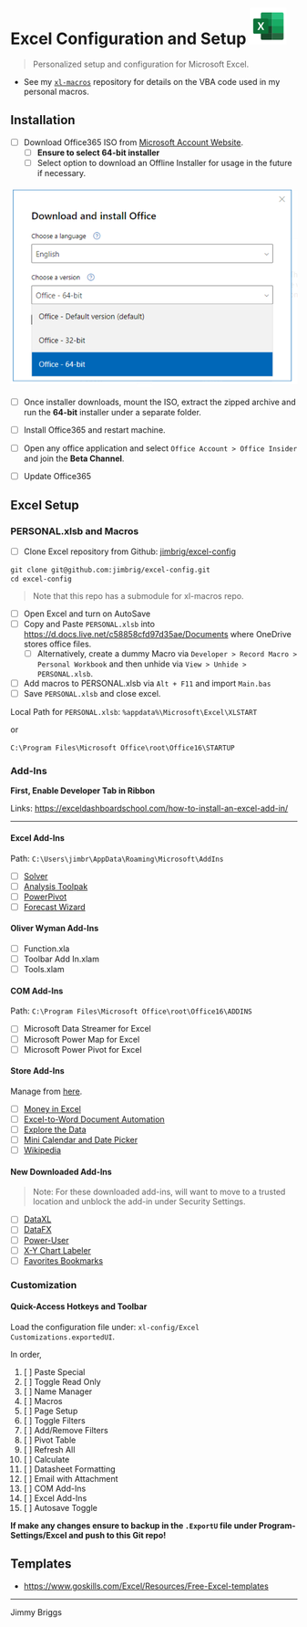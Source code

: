 # Excel Configuration and Setup <img src="images/icons8_microsoft_excel_2019_64.png">

> Personalized setup and configuration for Microsoft Excel.

- See my [`xl-macros`](https://github.com/jimbrig/xl-macros/tree/259b05ae8b62313aecddfba546a4e75e2cee03d1) repository for details on the VBA code used in my personal macros.

## Installation

- [ ] Download Office365 ISO from [Microsoft Account Website](https://account.microsoft.com/services/microsoft365/install).
	- [ ] **Ensure to select 64-bit installer**
	- [ ] Select option to download an Offline Installer for usage in the future if necessary.

![](images/office365-install.png)

- [ ] Once installer downloads, mount the ISO, extract the zipped archive and run the **64-bit** installer under a separate folder.
- [ ] Install Office365 and restart machine.
- [ ] Open any office application and select `Office Account > Office Insider` and join the **Beta Channel**.
- [ ] Update Office365


## Excel Setup

### PERSONAL.xlsb and Macros

- [ ] Clone Excel repository from Github: [jimbrig/excel-config](https://github.com/jimbrig/excel-config)

```
git clone git@github.com:jimbrig/excel-config.git
cd excel-config
```

> Note that this repo has a submodule for xl-macros repo.

- [ ] Open Excel and turn on AutoSave
- [ ] Copy and Paste `PERSONAL.xlsb` into <https://d.docs.live.net/c58858cfd97d35ae/Documents> where OneDrive stores office files.
  - [ ] Alternatively, create a dummy Macro via `Developer > Record Macro > Personal Workbook` and then unhide via `View > Unhide > PERSONAL.xlsb`.
- [ ] Add macros to PERSONAL.xlsb via `Alt + F11` and import `Main.bas`
- [ ] Save `PERSONAL.xlsb` and close excel.

Local Path for `PERSONAL.xlsb`: `%appdata%\Microsoft\Excel\XLSTART`

or

`C:\Program Files\Microsoft Office\root\Office16\STARTUP`

### Add-Ins

**First, Enable Developer Tab in Ribbon**

Links: <https://exceldashboardschool.com/how-to-install-an-excel-add-in/>

***

#### Excel Add-Ins

Path: `C:\Users\jimbr\AppData\Roaming\Microsoft\AddIns`

- [ ] [Solver](https://support.microsoft.com/en-us/office/load-the-solver-add-in-in-excel-612926fc-d53b-46b4-872c-e24772f078ca?ui=en-us&rs=en-us&ad=us)
- [ ] [Analysis Toolpak](https://support.microsoft.com/en-us/office/load-the-analysis-toolpak-in-excel-6a63e598-cd6d-42e3-9317-6b40ba1a66b4?ui=en-us&rs=en-us&ad=us)
- [ ] [PowerPivot](https://support.microsoft.com/en-us/office/start-the-power-pivot-add-in-for-excel-a891a66d-36e3-43fc-81e8-fc4798f39ea8?ui=en-us&rs=en-us&ad=us)
- [ ] [Forecast Wizard](https://docs.microsoft.com/en-us/previous-versions/sql/sql-server-2016/dn282376(v=sql.130)?redirectedfrom=MSDN)

#### Oliver Wyman Add-Ins

- [ ] Function.xla
- [ ] Toolbar Add In.xlam
- [ ] Tools.xlam

#### COM Add-Ins

Path: `C:\Program Files\Microsoft Office\root\Office16\ADDINS`

- [ ] Microsoft Data Streamer for Excel
- [ ] Microsoft Power Map for Excel
- [ ] Microsoft Power Pivot for Excel

#### Store Add-Ins

Manage from [here](https://store.office.com/myapps.aspx?client=Win32_Excel&cv=16.0.0.0&pm=0&ClientSessionId=%7B55ADDD49-6FA7-4C23-8ACB-908CD167CC82%7D&lcid=1033&syslcid=1033&uilcid=1033&ui=en-US&rs=en-US&ad=US&fromAR=1&AuthType=1).

- [ ] [Money in Excel](https://appsource.microsoft.com/en-us/product/office/WA200001306?src=office&corrid=38c589f7-0b84-49d6-89c1-9b5723da1319&omexanonuid=74183fb0-30ac-4570-889c-d029b5dae844&referralurl=)
- [ ] [Excel-to-Word Document Automation](https://appsource.microsoft.com/en-us/product/office/WA104380955?src=office&corrid=3b378e68-74a2-49b6-ac87-b6d617c228a0&omexanonuid=6612e48a-a90d-4f50-9272-c47d209de3fa&referralurl=)
- [ ] [Explore the Data](https://appsource.microsoft.com/en-us/product/office/WA104379481?src=office&corrid=e766f2d7-4486-41cc-b86c-049c4d0a0aec&omexanonuid=b0f59df9-2f4d-436f-8aea-8962cfa5ad4e&referralurl=)
- [ ] [Mini Calendar and Date Picker](https://appsource.microsoft.com/en-us/product/office/WA102957665?src=office&corrid=bf2bf20a-3a85-4a99-a9c3-a673bd3859a1&omexanonuid=0000de10-1ae4-4ea8-b445-724ac8580732&referralurl=)
- [ ] [Wikipedia](https://appsource.microsoft.com/en-us/product/office/WA104099688?src=office&corrid=ea2ab40f-574a-4c86-9340-2be96f040846&omexanonuid=53bad5a4-2150-4019-b089-865c3a378cb7&referralurl=)

#### New Downloaded Add-Ins

> Note: For these downloaded add-ins, will want to move to a trusted location and unblock the add-in under Security Settings.

- [ ] [DataXL](https://exceldashboardschool.com/free-excel-add-ins-tools/)
- [ ] [DataFX](https://exceldashboardschool.com/free-excel-add-ins-tools/)
- [ ] [Power-User](https://www.powerusersoftwares.com/installation-instructions)
- [ ] [X-Y Chart Labeler](http://www.appspro.com/Utilities/ChartLabeler.htm)
- [ ] [Favorites Bookmarks](https://www.add-ins.com/favorite_bookmarks.htm)

### Customization

#### Quick-Access Hotkeys and Toolbar

Load the configuration file under: `xl-config/Excel Customizations.exportedUI`.

In order,

1. [ ] Paste Special
1. [ ] Toggle Read Only
1. [ ] Name Manager
1. [ ] Macros
1. [ ] Page Setup
1. [ ] Toggle Filters
1. [ ] Add/Remove Filters
1. [ ] Pivot Table
1. [ ] Refresh All
1. [ ] Calculate
1. [ ] Datasheet Formatting
1. [ ] Email with Attachment
1. [ ] COM Add-Ins
1. [ ] Excel Add-Ins
1. [ ] Autosave Toggle

**If make any changes ensure to backup in the `.ExportU` file under Program-Settings/Excel and push to this Git repo!**

## Templates

- <https://www.goskills.com/Excel/Resources/Free-Excel-templates>

***

Jimmy Briggs